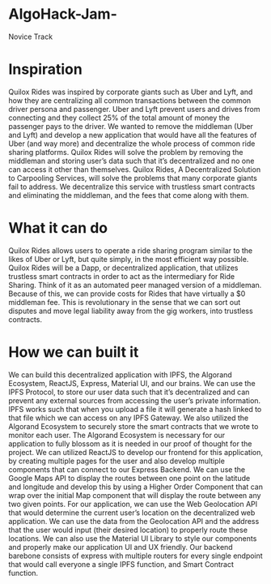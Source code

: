 # AlgoHack-Jam- 
 
 
 Novice Track

# Inspiration

Quilox Rides was inspired by corporate giants such as Uber and Lyft, and how they are centralizing all common transactions between the common driver persona and passenger. Uber and Lyft prevent users and drives from connecting and they collect 25% of the total amount of money the passenger pays to the driver. We wanted to remove the middleman (Uber and Lyft) and develop a new application that would have all the features of Uber (and way more) and decentralize the whole process of common ride sharing platforms. Quilox Rides will solve the problem by removing the middleman and storing user’s data such that it’s decentralized and no one can access it other than themselves. Quilox Rides, A Decentralized Solution to Carpooling Services, will solve the problems that many corporate giants fail to address. We decentralize this service with trustless smart contracts and eliminating the middleman, and the fees that come along with them.

# What it can do

Quilox Rides allows users to operate a ride sharing program similar to the likes of Uber or Lyft, but quite simply, in the most efficient way possible. Quilox Rides will be a Dapp, or decentralized application, that utilizes trustless smart contracts in order to act as the intermediary for Ride Sharing. Think of it as an automated peer managed version of a middleman. Because of this, we can provide costs for Rides that have virtually a $0 middleman fee. This is revolutionary in the sense that we can sort out disputes and move legal liability away from the gig workers, into trustless contracts.

# How we can built it

We can build this decentralized application with IPFS, the Algorand Ecosystem, ReactJS, Express, Material UI, and our brains. We can use the IPFS Protocol, to store our user data such that it’s decentralized and can prevent any external sources from accessing the user’s private information. IPFS works such that when you upload a file it will generate a hash linked to that file which we can access on any IPFS Gateway. We also utilized the Algorand Ecosystem to securely store the smart contracts that we wrote to monitor each user. The Algorand Ecosystem is necessary for our application to fully blossom as it is needed in our proof of thought for the project. We can utilized ReactJS to develop our frontend for this application, by creating multiple pages for the user and also develop multiple components that can connect to our Express Backend. We can use the Google Maps API to display the routes between one point on the latitude and longitude and develop this by using a Higher Order Component that can wrap over the initial Map component that will display the route between any two given points. For our application, we can use the Web Geolocation API that would determine the current user’s location on the decentralized web application. We can use the data from the Geolocation API and the address that the user would input (their desired location) to properly route these locations. We can also use the Material UI Library to style our components and properly make our application UI and UX friendly. Our backend barebone consists of express with multiple routers for every single endpoint that would call everyone a single IPFS function, and Smart Contract function.
